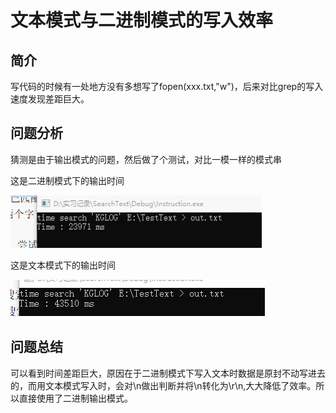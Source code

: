 # 文本模式与二进制模式的写入效率

## 简介

写代码的时候有一处地方没有多想写了fopen(xxx.txt,"w")，后来对比grep的写入速度发现差距巨大。

## 问题分析

猜测是由于输出模式的问题，然后做了个测试，对比一模一样的模式串

这是二进制模式下的输出时间

![img](文本模式与二进制模式的写入效率.assets/wps_clip_image-11442.png)

这是文本模式下的输出时间

![img](文本模式与二进制模式的写入效率.assets/wps_clip_image-11468.png)

## 问题总结

可以看到时间差距巨大，原因在于二进制模式下写入文本时数据是原封不动写进去的，而用文本模式写入时，会对\n做出判断并将\n转化为\r\n,大大降低了效率。所以直接使用了二进制输出模式。
